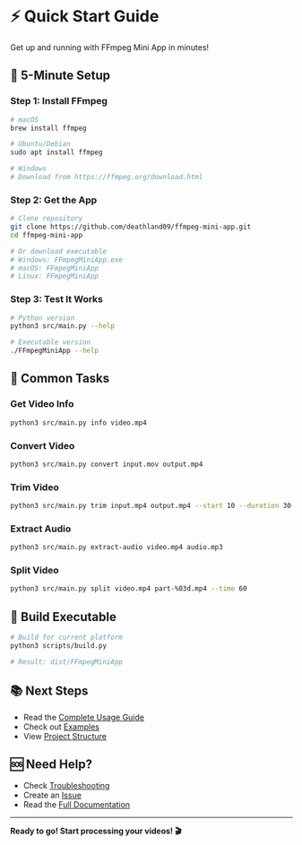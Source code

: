 # ⚡ Quick Start Guide

Get up and running with FFmpeg Mini App in minutes!

## 🚀 5-Minute Setup

### Step 1: Install FFmpeg
```bash
# macOS
brew install ffmpeg

# Ubuntu/Debian
sudo apt install ffmpeg

# Windows
# Download from https://ffmpeg.org/download.html
```

### Step 2: Get the App
```bash
# Clone repository
git clone https://github.com/deathland09/ffmpeg-mini-app.git
cd ffmpeg-mini-app

# Or download executable
# Windows: FFmpegMiniApp.exe
# macOS: FFmpegMiniApp
# Linux: FFmpegMiniApp
```

### Step 3: Test It Works
```bash
# Python version
python3 src/main.py --help

# Executable version
./FFmpegMiniApp --help
```

## 🎯 Common Tasks

### Get Video Info
```bash
python3 src/main.py info video.mp4
```

### Convert Video
```bash
python3 src/main.py convert input.mov output.mp4
```

### Trim Video
```bash
python3 src/main.py trim input.mp4 output.mp4 --start 10 --duration 30
```

### Extract Audio
```bash
python3 src/main.py extract-audio video.mp4 audio.mp3
```

### Split Video
```bash
python3 src/main.py split video.mp4 part-%03d.mp4 --time 60
```

## 🔨 Build Executable

```bash
# Build for current platform
python3 scripts/build.py

# Result: dist/FFmpegMiniApp
```

## 📚 Next Steps

- Read the [Complete Usage Guide](USAGE_GUIDE.md)
- Check out [Examples](examples/)
- View [Project Structure](PROJECT_STRUCTURE.md)

## 🆘 Need Help?

- Check [Troubleshooting](USAGE_GUIDE.md#troubleshooting)
- Create an [Issue](https://github.com/yourusername/ffmpeg-mini-app/issues)
- Read the [Full Documentation](USAGE_GUIDE.md)

---

**Ready to go! Start processing your videos! 🎬**